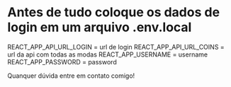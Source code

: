 # Antes de tudo coloque os dados de login em um arquivo .env.local
REACT_APP_API_URL_LOGIN = url de login
REACT_APP_API_URL_COINS = url da api com todas as modas
REACT_APP_USERNAME = username
REACT_APP_PASSWORD = password

Quanquer dúvida entre em contato comigo!
